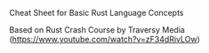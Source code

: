 Cheat Sheet for Basic Rust Language Concepts

Based on Rust Crash Course by Traversy Media (https://www.youtube.com/watch?v=zF34dRivLOw)
